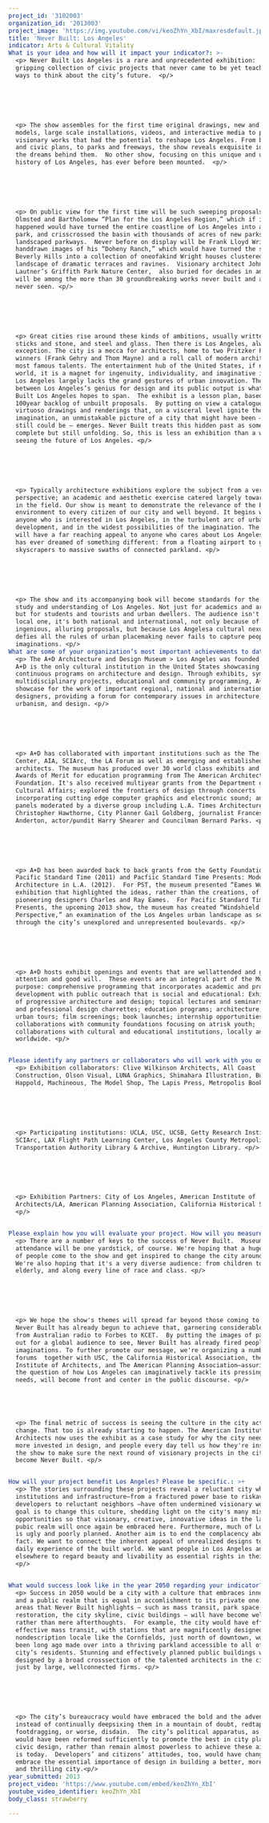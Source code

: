 ```yaml
---
project_id: '3102003'
organization_id: '2013003'
project_image: 'https://img.youtube.com/vi/keoZhYn_XbI/maxresdefault.jpg'
title: 'Never Built: Los Angeles'
indicator: Arts & Cultural Vitality
What is your idea and how will it impact your indicator?: >-
  <p> Never Built Los Angeles is a rare and unprecedented exhibition:  A
  gripping collection of civic projects that never came to be yet teach us new
  ways to think about the city’s future.  <p/>






  <p> The show assembles for the first time original drawings, new and old
  models, large scale installations, videos, and interactive media to portray
  visionary works that had the potential to reshape Los Angeles. From buildings
  and civic plans, to parks and freeways, the show reveals exquisite ideas and
  the dreams behind them.  No other show, focusing on this unique and unexplored
  history of Los Angeles, has ever before been mounted.  <p/>






  <p> On public view for the first time will be such sweeping proposals as the
  Olmsted and Bartholomew “Plan for the Los Angeles Region,” which if it had
  happened would have turned the entire coastline of Los Angeles into a public
  park, and crisscrossed the basin with thousands of acres of new parks and
  landscaped parkways.  Never before on display will be Frank Lloyd Wright’s
  handdrawn images of his “Doheny Ranch,” which would have turned the slopes of
  Beverly Hills into a collection of oneofakind Wright houses clustered in a
  landscape of dramatic terraces and ravines.  Visionary architect John
  Lautner’s Griffith Park Nature Center,  also buried for decades in an archive,
  will be among the more than 30 groundbreaking works never built and almost
  never seen. <p/>






  <p> Great cities rise around these kinds of ambitions, usually written in
  sticks and stone, and steel and glass. Then there is Los Angeles, always the
  exception. The city is a mecca for architects, home to two Pritzker Prize
  winners (Frank Gehry and Thom Mayne) and a roll call of modern architecture’s
  most famous talents. The entertainment hub of the United States, if not the
  world, it is a magnet for ingenuity, individuality, and imaginative ideas. Yet
  Los Angeles largely lacks the grand gestures of urban innovation. The gap
  between Los Angeles’s genius for design and its public output is what Never
  Built Los Angeles hopes to span.  The exhibit is a lesson plan, based on a
  100year backlog of unbuilt proposals.  By putting on view a catalogue of
  virtuoso drawings and renderings that, on a visceral level ignite the
  imagination, an unmistakable picture of a city that might have been — and
  still could be — emerges. Never Built treats this hidden past as something not
  complete but still unfolding. So, this is less an exhibition than a way of
  seeing the future of Los Angeles. <p/>






  <p> Typically architecture exhibitions explore the subject from a very narrow
  perspective; an academic and aesthetic exercise catered largely toward experts
  in the field. Our show is meant to demonstrate the relevance of the built
  environment to every citizen of our city and well beyond. It begins with
  anyone who is interested in Los Angeles, in the turbulent arc of urban
  development, and in the widest possibilities of the imagination. The projects
  will have a far reaching appeal to anyone who cares about Los Angeles and who
  has ever dreamed of something different: from a floating airport to giant
  skyscrapers to massive swaths of connected parkland. <p/>






  <p> The show and its accompanying book will become standards for the deeper
  study and understanding of Los Angeles. Not just for academics and architects,
  but for students and tourists and urban dwellers. The audience isn't just a
  local one, it's both national and international, not only because of the
  ingenious, alluring proposals, but because Los Angelesa cultural nexus that
  defies all the rules of urban placemaking never fails to capture peoples'
  imaginations. <p/>
What are some of your organization’s most important achievements to date?: >+
  <p> The A+D Architecture and Design Museum > Los Angeles was founded in 2001.
  A+D is the only cultural institution in the United States showcasing
  continuous programs on architecture and design. Through exhibits, symposia,
  multidisciplinary projects, educational and community programming, A+D is a
  showcase for the work of important regional, national and international
  designers, providing a forum for contemporary issues in architecture,
  urbanism, and design. <p/>






  <p> A+D has collaborated with important institutions such as the The Getty
  Center, AIA, SCIArc, the LA Forum as well as emerging and established
  architects. The museum has produced over 30 world class exhibits and received
  Awards of Merit for education programming from The American Architectural
  Foundation. It's also received multiyear grants from the Department of
  Cultural Affairs; explored the frontiers of design through concerts
  incorporating cutting edge computer graphics and electronic sound; and hosted
  panels moderated by a diverse group including L.A. Times Architecture Critic
  Christopher Hawthorne, City Planner Gail Goldberg, journalist Frances
  Anderton, actor/pundit Harry Shearer and Councilman Bernard Parks. <p/>






  <p> A+D has been awarded back to back grants from the Getty Foundation for
  Pacific Standard Time (2011) and Pacfiic Standard Time Presents: Modern
  Architecture in L.A. (2012).  For PST, the museum presented “Eames Words,” an
  exhibition that highlighted the ideas, rather than the creations, of the
  pioneering designers Charles and Ray Eames.  For Pacific Standard Time
  Presents, the upcoming 2013 show, the museum has created “Windshield
  Perspective,” an examination of the Los Angeles urban landscape as seen
  through the city’s unexplored and unrepresented boulevards. <p/>






  <p> A+D hosts exhibit openings and events that are wellattended and garner
  attention and good will.  These events are an integral part of the Museum’s
  purpose: comprehensive programming that incorporates academic and professional
  development with public outreach that is social and educational: Exhibitions
  of progressive architecture and design; topical lectures and seminars; student
  and professional design charrettes; education programs; architecture, design,
  urban tours; film screenings; book launches; internship opportunities;
  collaborations with community foundations focusing on atrisk youth;
  collaborations with cultural and educational institutions, locally and
  worldwide. <p/>


Please identify any partners or collaborators who will work with you on this project.: >+
  <p> Exhibition collaborators: Clive Wilkinson Architects, All Coast
  Construction, Olson Visual, LUNA Graphics, Shimahara Illustration, Buro
  Happold, Machineous, The Model Shop, The Lapis Press, Metropolis Books. <p/>






  <p> Participating institutions: UCLA, USC, UCSB, Getty Research Institute,
  SCIArc, LAX Flight Path Learning Center, Los Angeles County Metropolitan
  Transportation Authority Library & Archive, Huntington Library. <p/>






  <p> Exhibition Partners: City of Los Angeles, American Institute of
  Architects/LA, American Planning Association, California Historical Society.
  <p/>


Please explain how you will evaluate your project. How will you measure success?: >+
  <p> There are a number of keys to the success of Never Built.  Museum
  attendance will be one yardstick, of course. We're hoping that a huge amount
  of people come to the show and get inspired to change the city around them.
  We're also hoping that it's a very diverse audience: from children to the
  elderly, and along every line of race and class. <p/>






  <p> We hope the show's themes will spread far beyond those coming to the show.
  Never Built has already begun to achieve that, garnering considerable press 
  from Australian radio to Forbes to KCET.  By putting the images of past ideas
  out for a global audience to see, Never Built has already fired peoples'
  imaginations. To further promote our message, we're organizing a number of
  forums  together with USC, the California Historical Association, the American
  Institute of Architects, and The American Planning Association—assuring that
  the question of how Los Angeles can imaginatively tackle its pressing urban
  needs, will become front and center in the public discourse. <p/>


   


  <p> The final metric of success is seeing the culture in the city actually
  change. That too is already starting to happen. The American Institute of
  Architects now uses the exhibit as a case study for why the city needs to be
  more invested in design, and people every day tell us how they're inspired by
  the show to make sure the next round of visionary projects in the city don't
  become Never Built. <p/>


How will your project benefit Los Angeles? Please be specific.: >+
  <p> The stories surrounding these projects reveal a reluctant city whose
  institutions and infrastructure—from a fractured power base to riskaverse
  developers to reluctant neighbors —have often undermined visionary work. Our
  goal is to change this culture, shedding light on the city's many missed
  opportunities so that visionary, creative, innovative ideas in the largescale
  pubic realm will once again be embraced here. Furthermore, much of Los Angeles
  is ugly and poorly planned. Another aim is to end the complacency about this
  fact. We want to connect the inherent appeal of unrealized designs to the
  daily experience of the built world. We want people in Los Angeles and
  elsewhere to regard beauty and livability as essential rights in their lives.
  <p/>


What would success look like in the year 2050 regarding your indicator?: >-
  <p> Success in 2050 would be a city with a culture that embraces innovation
  and a public realm that is equal in accomlishment to its private one.  The
  areas that Never Built highlights — such as mass transit, park space, river
  restoration, the city skyline, civic buildings — will have become wellplanned
  rather than mere afterthoughts.  For example, the city would have efficient,
  effective mass transit, with stations that are magnificently designed.  A
  nondescription locale like the Cornfields, just north of downtown, would have
  been long ago made over into a thriving parkland accessible to all of the
  city’s residents. Stunning and effectively planned public buildings would be
  designed by a broad crosssection of the talented architects in the city, not
  just by large, wellconnected firms. <p/>






  <p> The city’s bureaucracy would have embraced the bold and the adventurous
  instead of continually deepsixing them in a mountain of doubt, redtape,
  footdragging, or worse, disdain.  The city’s political apparatus, as well,
  would have been reformed sufficiently to promote the best in city planning and
  civic design, rather than remain almost powerless to achieve these aims, as it
  is today.  Developers’ and citizens’ attitudes, too, would have changed to
  embrace the essential importance of design in building a better, more livable
  and thrilling city.<p/>
year_submitted: 2013
project_video: 'https://www.youtube.com/embed/keoZhYn_XbI'
youtube_video_identifier: keoZhYn_XbI
body_class: strawberry

---
```

